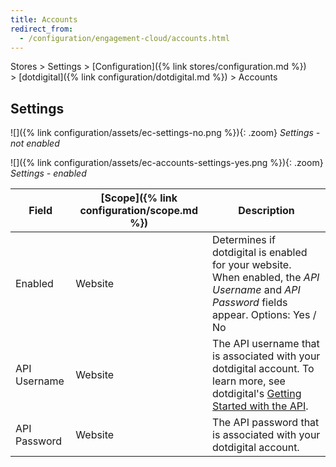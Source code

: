 ```yaml
---
title: Accounts
redirect_from:
  - /configuration/engagement-cloud/accounts.html
---
```


Stores > Settings > [Configuration]({% link stores/configuration.md %}) > [dotdigital]({% link configuration/dotdigital.md %}) > Accounts

## Settings

![]({% link configuration/assets/ec-settings-no.png %}){: .zoom}
_Settings - not enabled_

![]({% link configuration/assets/ec-accounts-settings-yes.png %}){: .zoom}
_Settings - enabled_

|Field|[Scope]({% link configuration/scope.md %})|Description|
|--- |--- |--- |
|Enabled|Website|Determines if dotdigital is enabled for your website. When enabled, the _API Username_ and _API Password_ fields appear. Options: Yes / No|
|API Username|Website|The API username that is associated with your dotdigital account. To learn more, see dotdigital's [Getting Started with the API](https://developer.dotdigital.com/docs/getting-started-with-the-api/).|
|API Password|Website|The API password that is associated with your dotdigital account.|
